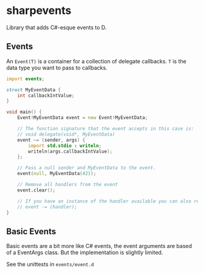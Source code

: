 # sharpevents
Library that adds C#-esque events to D.

## Events

An `Event(T)` is a container for a collection of delegate callbacks. `T` is the data type you want to pass to callbacks.

```d
import events;

struct MyEventData {
	int callbackIntValue;
}

void main() {
	Event!MyEventData event = new Event!MyEventData;

	// The function signature that the event accepts in this case is:
	// void delegate(void*, MyEventData)
	event ~= (sender, args) {
		import std.stdio : writeln;
		writeln(args.callbackIntValue);
	};

	// Pass a null sender and MyEventData to the event.
	event(null, MyEventData(42));

	// Remove all handlers from the event
	event.clear();

	// If you have an instance of the handler available you can also remove a single instance via
	// event -= (handler);
}
```

## Basic Events

Basic events are a bit more like C# events, the event arguments are based of a EventArgs class. But the implementation is slightly limited.

See the unittests in `events/event.d`